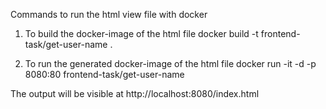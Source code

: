 Commands to run the html view file with docker

1) To build the docker-image of the html file
		docker build -t frontend-task/get-user-name . 
    

2) To run the generated docker-image of the html file
		docker run -it -d -p 8080:80 frontend-task/get-user-name
    

The output will be visible at http://localhost:8080/index.html

